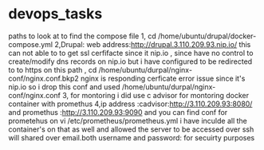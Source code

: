 # devops_tasks
paths to look at to find the compose file 
1, cd /home/ubuntu/drupal/docker-compose.yml
2,Drupal:
web address:http://drupal.3.110.209.93.nip.io/ this can not able to to get ssl cerfifacte since it nip.io , since have no control to create/modify dns records on nip.io but i have configured to be redirected to to https on this path , cd /home/ubuntu/durpal/nginx-conf/nginx.conf.bkp2  nginx is responding cerficate error issue since it's nip.io so i drop this conf and used /home/ubuntu/durpal/nginx-conf/nginx.conf
3, for montoring i did use c advisor for montoring docker container with promethus 
4,ip address :cadvisor:http://3.110.209.93:8080/ and promethus :http://3.110.209.93:9090 and you can find conf for prometehus on vi /etc/prometheus/prometheus.yml 
i have inculde all the container's on that as well and allowed the server to be accessed over ssh will shared over email.both username and password: for secuirty purposes 
